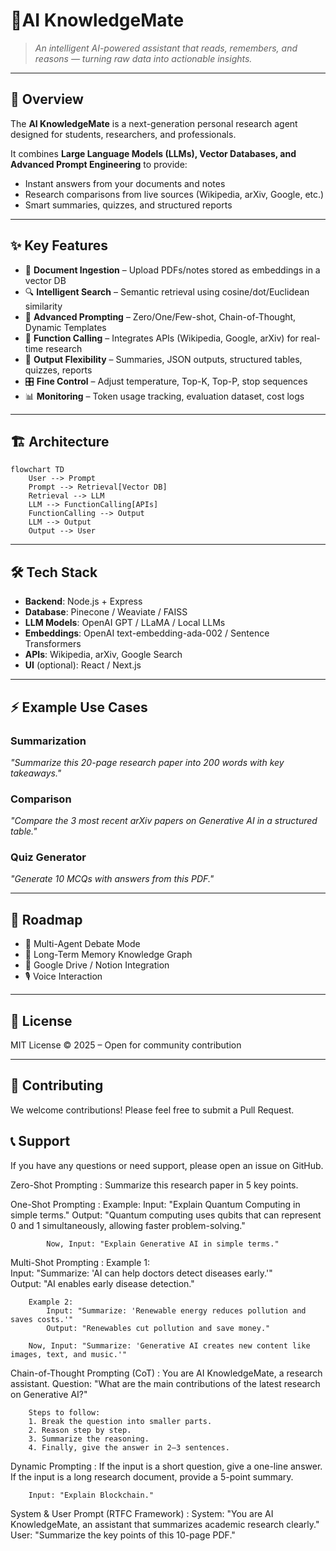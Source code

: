 
# 🤖AI KnowledgeMate


> *An intelligent AI-powered assistant that reads, remembers, and reasons — turning raw data into actionable insights.*

---

## 🚀 Overview

The **AI KnowledgeMate** is a next-generation personal research agent designed for students, researchers, and professionals.  

It combines **Large Language Models (LLMs), Vector Databases, and Advanced Prompt Engineering** to provide:

- Instant answers from your documents and notes
- Research comparisons from live sources (Wikipedia, arXiv, Google, etc.)
- Smart summaries, quizzes, and structured reports

---

## ✨ Key Features

- 📂 **Document Ingestion** – Upload PDFs/notes stored as embeddings in a vector DB
- 🔍 **Intelligent Search** – Semantic retrieval using cosine/dot/Euclidean similarity
- 🧠 **Advanced Prompting** – Zero/One/Few-shot, Chain-of-Thought, Dynamic Templates
- 🔗 **Function Calling** – Integrates APIs (Wikipedia, Google, arXiv) for real-time research
- 📝 **Output Flexibility** – Summaries, JSON outputs, structured tables, quizzes, reports
- 🎛 **Fine Control** – Adjust temperature, Top-K, Top-P, stop sequences
- 📊 **Monitoring** – Token usage tracking, evaluation dataset, cost logs

---

## 🏗️ Architecture

```mermaid
flowchart TD
    User --> Prompt
    Prompt --> Retrieval[Vector DB]
    Retrieval --> LLM
    LLM --> FunctionCalling[APIs]
    FunctionCalling --> Output
    LLM --> Output
    Output --> User
```

---

## 🛠️ Tech Stack

- **Backend**: Node.js + Express
- **Database**: Pinecone / Weaviate / FAISS
- **LLM Models**: OpenAI GPT / LLaMA / Local LLMs
- **Embeddings**: OpenAI text-embedding-ada-002 / Sentence Transformers
- **APIs**: Wikipedia, arXiv, Google Search
- **UI** (optional): React / Next.js

---

## ⚡ Example Use Cases

### Summarization
*"Summarize this 20-page research paper into 200 words with key takeaways."*

### Comparison
*"Compare the 3 most recent arXiv papers on Generative AI in a structured table."*

### Quiz Generator
*"Generate 10 MCQs with answers from this PDF."*

---

## 🚧 Roadmap

- 🔄 Multi-Agent Debate Mode
- 🧾 Long-Term Memory Knowledge Graph
- 📂 Google Drive / Notion Integration
- 🎙️ Voice Interaction

---

## 📜 License

MIT License © 2025 – Open for community contribution

---

## 🤝 Contributing

We welcome contributions! Please feel free to submit a Pull Request.

## 📞 Support

If you have any questions or need support, please open an issue on GitHub.



Zero-Shot Prompting :
        Summarize this research paper in 5 key points.

One-Shot Prompting :
        Example: 
            Input: "Explain Quantum Computing in simple terms."
            Output: "Quantum computing uses qubits that can represent 0 and 1 simultaneously, allowing faster problem-solving."

            Now, Input: "Explain Generative AI in simple terms."


Multi-Shot Prompting  :
        Example 1:  
            Input: "Summarize: 'AI can help doctors detect diseases early.'"  
            Output: "AI enables early disease detection."

        Example 2:  
            Input: "Summarize: 'Renewable energy reduces pollution and saves costs.'"  
            Output: "Renewables cut pollution and save money."

        Now, Input: "Summarize: 'Generative AI creates new content like images, text, and music.'"

Chain-of-Thought Prompting (CoT) :
        You are AI KnowledgeMate, a research assistant. 
        Question: "What are the main contributions of the latest research on Generative AI?"  

        Steps to follow:  
        1. Break the question into smaller parts.  
        2. Reason step by step.  
        3. Summarize the reasoning.  
        4. Finally, give the answer in 2–3 sentences.

Dynamic Prompting :
        If the input is a short question, give a one-line answer.  
        If the input is a long research document, provide a 5-point summary.  

        Input: "Explain Blockchain."

System & User Prompt (RTFC Framework) :
        System: "You are AI KnowledgeMate, an assistant that summarizes academic research clearly."  
        User: "Summarize the key points of this 10-page PDF."  

